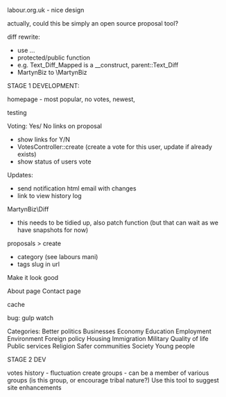 labour.org.uk - nice design


actually, could this be simply an open source proposal tool?


diff rewrite:
- use ...
- protected/public function
- e.g. Text_Diff_Mapped is a __construct, parent::Text_Diff
- MartynBiz to \MartynBiz


STAGE 1 DEVELOPMENT:

homepage - most popular, no votes, newest, 

testing

Voting: Yes/ No links on proposal
- show links for Y/N
- VotesController::create (create a vote for this user, update if already exists)
- show status of users vote

Updates:
- send notification html email with changes
- link to view history log

MartynBiz\Diff
- this needs to be tidied up, also patch function (but that can wait as we have snapshots for now)

proposals > create
- category (see labours mani)
- tags
slug in url

Make it look good

About page
Contact page

cache

bug: gulp watch

Categories:
    Better politics
    Businesses
    Economy
    Education
    Employment
    Environment
    Foreign policy
    Housing
    Immigration
    Military
    Quality of life
    Public services
    Religion
    Safer communities
    Society
    Young people


STAGE 2 DEV
    
votes history - fluctuation
create groups - can be a member of various groups (is this group, or encourage tribal nature?)
Use this tool to suggest site enhancements